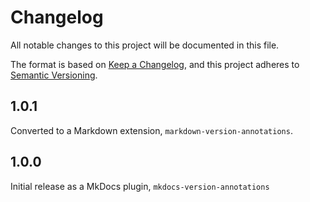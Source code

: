 # Changelog

All notable changes to this project will be documented in this file.

The format is based on [Keep a Changelog](https://keepachangelog.com/en/1.0.0/),
and this project adheres to [Semantic Versioning](https://semver.org/spec/v2.0.0.html).

## 1.0.1

Converted to a Markdown extension, `markdown-version-annotations`.

## 1.0.0

Initial release as a MkDocs plugin, `mkdocs-version-annotations`
